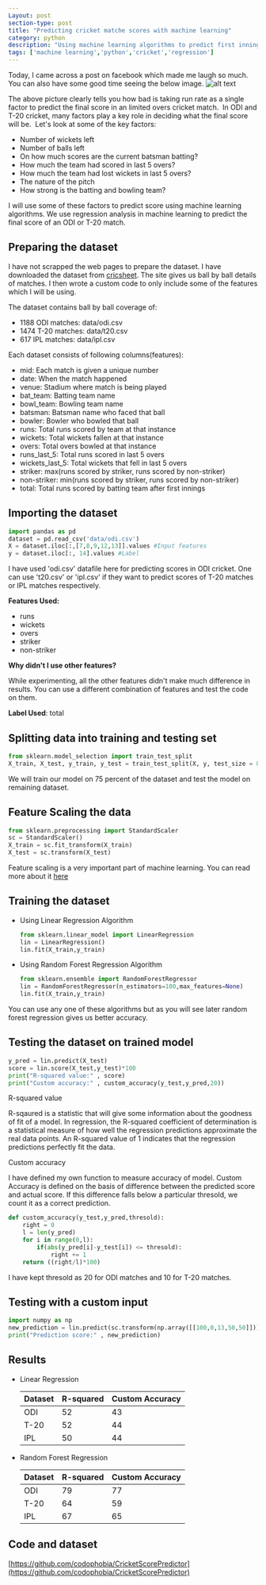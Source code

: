 ```yaml
---
Layout: post
section-type: post
title: "Predicting cricket matche scores with machine learning"
category: python
description: "Using machine learning algorithms to predict first innings score in limited overs cricket matches"
tags: ['machine learning','python','cricket','regression']
---
```


Today, I came across a post on facebook which made me laugh so much. You can also have some good time seeing the below image.
![alt text]({{site.baseurl}}/assets/images/predictingscore.jpg)

The above picture clearly tells you how bad is taking run rate as a single factor to predict the final score in an limited overs cricket match.  In ODI and T-20 cricket, many factors play a key role in deciding what the final score will be.  Let's look at some of the key factors:

* Number of wickets left
* Number of balls left
* On how much scores are the current batsman batting?
* How much the team had scored in last 5 overs?
* How much the team had lost wickets in last 5 overs?
* The nature of the pitch
* How strong is the batting and bowling team?

I will use some of these factors to predict score using machine learning algorithms. We use regression analysis in machine   learning to predict the final score of an ODI or T-20 match.

## Preparing the dataset

I have not scrapped the web pages to prepare the dataset. I have downloaded the dataset from [cricsheet](https://cricsheet.org/downloads/). The site gives us ball by ball details of matches. I then wrote a custom code to only include some of the features which I will be using.

The dataset contains ball by ball coverage of:

* 1188 ODI matches: data/odi.csv
* 1474 T-20 matches: data/t20.csv
* 617 IPL matches: data/ipl.csv

Each dataset consists of following columns(features):

* mid: Each match is given a unique number
* date: When the match happened
* venue: Stadium where match is being played
* bat_team: Batting team name
* bowl_team: Bowling team name
* batsman: Batsman name who faced that ball
* bowler: Bowler who bowled that ball
* runs: Total runs scored by team at that instance
* wickets: Total wickets fallen at that instance
* overs: Total overs bowled at that instance
* runs_last_5: Total runs scored in last 5 overs
* wickets_last_5: Total wickets that fell in last 5 overs
* striker: max(runs scored by striker, runs scored by non-striker)
* non-striker: min(runs scored by striker, runs scored by non-striker)
* total: Total runs scored by batting team after first innings

## Importing the dataset

```python
import pandas as pd
dataset = pd.read_csv('data/odi.csv')
X = dataset.iloc[:,[7,8,9,12,13]].values #Input features
y = dataset.iloc[:, 14].values #Label
```

I have used 'odi.csv' datafile here for predicting scores in ODI cricket. One can use 't20.csv' or 'ipl.csv' if they want to predict scores of T-20 matches or IPL matches respectively.

**Features Used:**

* runs
* wickets
* overs
* striker
* non-striker

**Why didn't I use other features?**

While experimenting, all the other features didn't make much difference in results. You can use a different combination of features and test the code on them.

**Label Used**: total

## Splitting data into training and testing set

```python
from sklearn.model_selection import train_test_split
X_train, X_test, y_train, y_test = train_test_split(X, y, test_size = 0.25, random_state = 0)
```

We will train our model on 75 percent of the dataset and test the model on remaining dataset.

## Feature Scaling the data

```python
from sklearn.preprocessing import StandardScaler
sc = StandardScaler()
X_train = sc.fit_transform(X_train)
X_test = sc.transform(X_test)
```

Feature scaling is a very important part of machine learning. You can read more about it [here](https://scikit-learn.org/stable/auto_examples/preprocessing/plot_scaling_importance.html)

## Training the dataset

* Using Linear Regression Algorithm

  ```python
  from sklearn.linear_model import LinearRegression
  lin = LinearRegression()
  lin.fit(X_train,y_train)
  ```

* Using Random Forest Regression Algorithm

  ```python
  from sklearn.ensemble import RandomForestRegressor
  lin = RandomForestRegressor(n_estimators=100,max_features=None)
  lin.fit(X_train,y_train)
  ```

You can use any one of these algorithms but as you will see later random forest regression gives us better accuracy.

## Testing the dataset on trained model

```python
y_pred = lin.predict(X_test)
score = lin.score(X_test,y_test)*100
print("R-squared value:" , score)
print("Custom accuracy:" , custom_accuracy(y_test,y_pred,20))
```

R-squared value

R-sqaured is a statistic that will give some information about the goodness of fit of a model. In regression, the R-squared coefficient of determination is a statistical measure of how well the regression predictions approximate the real data points. An R-squared value of 1 indicates that the regression predictions perfectly fit the data.

Custom accuracy

I have defined my own function to measure accuracy of model. Custom Accuracy is defined on the basis of difference between the predicted score and actual score. If this difference falls below a particular thresold, we count it as a correct prediction.

```python
def custom_accuracy(y_test,y_pred,thresold):
    right = 0
    l = len(y_pred)
    for i in range(0,l):
        if(abs(y_pred[i]-y_test[i]) <= thresold):
            right += 1
    return ((right/l)*100)
```

I have kept thresold as 20 for ODI matches and 10 for T-20 matches.


## Testing with a custom input

```python
import numpy as np
new_prediction = lin.predict(sc.transform(np.array([[100,0,13,50,50]])))
print("Prediction score:" , new_prediction)
```

## Results

* Linear Regression

  | Dataset | R-squared | Custom Accuracy
  | --- | --- | ---
  | ODI | 52 | 43
  | T-20 | 52 | 44
  | IPL | 50 | 44

* Random Forest Regression

  Dataset | R-squared | Custom Accuracy
  --- | --- | ---
  ODI | 79 | 77
  T-20 | 64 | 59
  IPL | 67 | 65

## Code and dataset

[https://github.com/codophobia/CricketScorePredictor](https://github.com/codophobia/CricketScorePredictor)

